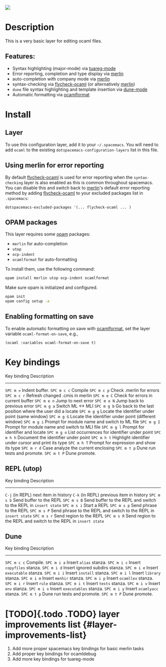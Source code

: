 ![](img/ocaml.png)

Description
===========

This is a very basic layer for editing ocaml files.

Features:
---------

-   Syntax highlighting (major-mode) via
    [tuareg-mode](https://github.com/ocaml/tuareg)
-   Error reporting, completion and type display via
    [merlin](https://github.com/ocaml/merlin)
-   auto-completion with company mode via
    [merlin](https://github.com/ocaml/merlin)
-   syntax-checking via
    [flycheck-ocaml](https://github.com/flycheck/flycheck-ocaml) (or
    alternatively [merlin](https://github.com/ocaml/merlin))
-   `dune` file syntax highlighting and template insertion via
    [dune-mode](https://github.com/ocaml/dune/)
-   Automatic formatting via
    [ocamlformat](https://github.com/ocaml-ppx/ocamlformat)

Install
=======

Layer
-----

To use this configuration layer, add it to your `~/.spacemacs`. You will
need to add `ocaml` to the existing `dotspacemacs-configuration-layers`
list in this file.

Using merlin for error reporting
--------------------------------

By default [flycheck-ocaml](https://github.com/flycheck/flycheck-ocaml)
is used for error reporting when the `syntax-checking` layer is also
enabled as this is common throughout spacemacs. You can disable this and
switch back to [merlin](https://github.com/ocaml/merlin)\'s default
error reporting method by adding
[flycheck-ocaml](https://github.com/flycheck/flycheck-ocaml) to your
excluded packages list in `.spacemacs`:

``` {.commonlisp org-language="emacs-lisp"}
dotspacemacs-excluded-packages '(... flycheck-ocaml ... )
```

OPAM packages
-------------

This layer requires some [opam](http://opam.ocaml.org) packages:

-   `merlin` for auto-completion
-   `utop`
-   `ocp-indent`
-   `ocamlformat` for auto-formatting

To install them, use the following command:

``` {.bash org-language="sh"}
opam install merlin utop ocp-indent ocamlformat
```

Make sure opam is initialized and configured.

``` {.bash org-language="sh"}
opam init
opam config setup -a
```

Enabling formatting on save
---------------------------

To enable automatic formatting on save with
[ocamlformat](https://github.com/ocaml-ppx/ocamlformat), set the layer
variable `ocaml-format-on-save`, e.g.,

``` {.commonlisp org-language="emacs-lisp"}
(ocaml :variables ocaml-format-on-save t)
```

Key bindings
============

  Key binding   Description
  ------------- ----------------------------------------------------------
  `SPC m =`     Indent buffer.
  `SPC m c c`   Compile
  `SPC m c p`   Check .merlin for errors
  `SPC m c r`   Refresh changed .cmis in merlin
  `SPC m e C`   Check for errors in current buffer
  `SPC m e n`   Jump to next error
  `SPC m e N`   Jump back to previous error
  `SPC m g a`   Switch ML \<-\> MLI
  `SPC m g b`   Go back to the last position where the user did a locate
  `SPC m g g`   Locate the identifier under point (same window)
  `SPC m g G`   Locate the identifier under point (different window)
  `SPC m g i`   Prompt for module name and switch to ML file
  `SPC m g I`   Prompt for module name and switch to MLI file
  `SPC m g l`   Prompt for identifier and locate
  `SPC m g o`   List occurrences for identifier under point
  `SPC m h h`   Document the identifier under point
  `SPC m h t`   Highlight identifier under cursor and print its type
  `SPC m h T`   Prompt for expression and show its type
  `SPC m r d`   Case analyze the current enclosing
  `SPC m t p`   Dune run tests and promote.
  `SPC m t P`   Dune promote.

REPL (utop)
-----------

  Key binding   Description
  ------------- ------------------------------------------------------------------
  `C-j`         (in REPL) next item in history
  `C-k`         (in REPL) previous item in history
  `SPC m s b`   Send buffer to the REPL
  `SPC m s B`   Send buffer to the REPL and switch to the REPL in `insert state`
  `SPC m s i`   Start a REPL
  `SPC m s p`   Send phrase to the REPL
  `SPC m s P`   Send phrase to the REPL and switch to the REPL in `insert state`
  `SPC m s r`   Send region to the REPL
  `SPC m s R`   Send region to the REPL and switch to the REPL in `insert state`

Dune
----

  Key binding   Description
  ------------- --------------------------------
  `SPC m c c`   Compile.
  `SPC m i a`   Insert `alias` stanza.
  `SPC m i c`   Insert `copyfiles` stanza.
  `SPC m i d`   Insert ignored subdirs stanza.
  `SPC m i e`   Insert `executable` stanza.
  `SPC m i i`   Insert `install` stanza.
  `SPC m i l`   Insert `library` stanza.
  `SPC m i m`   Insert `menhir` stanza.
  `SPC m i p`   Insert `ocamllex` stanza.
  `SPC m i r`   Insert `rule` stanza.
  `SPC m i t`   Insert `tests` stanza.
  `SPC m i v`   Insert `env` stanza.
  `SPC m i x`   Insert `executables` stanza.
  `SPC m i y`   Insert `ocamlyacc` stanza.
  `SPC m t p`   Dune run tests and promote.
  `SPC m t P`   Dune promote.

[TODO]{.todo .TODO} layer improvements list {#layer-improvements-list}
===========================================

1.  Add more proper spacemacs key bindings for basic merlin tasks
2.  Add proper key bindings for ocamldebug
3.  Add more key bindings for tuareg-mode
